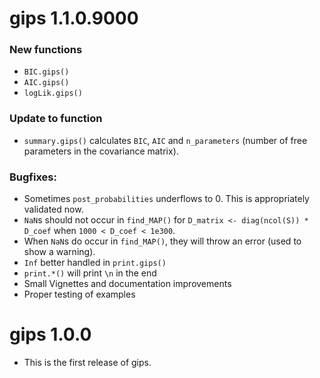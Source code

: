 # gips 1.1.0.9000

### New functions

* `BIC.gips()`
* `AIC.gips()`
* `logLik.gips()`

### Update to function

* `summary.gips()` calculates `BIC`, `AIC` and `n_parameters` (number of free parameters in the covariance matrix).

### Bugfixes:

* Sometimes `post_probabilities` underflows to 0. This is appropriately validated now.
* `NaN`s should not occur in `find_MAP()` for `D_matrix <- diag(ncol(S)) * D_coef` when `1000 < D_coef < 1e300`.
* When `NaN`s do occur in `find_MAP()`, they will throw an error (used to show a warning).
* `Inf` better handled in `print.gips()`
* `print.*()` will print `\n` in the end
* Small Vignettes and documentation improvements
* Proper testing of examples


# gips 1.0.0

* This is the first release of gips.
